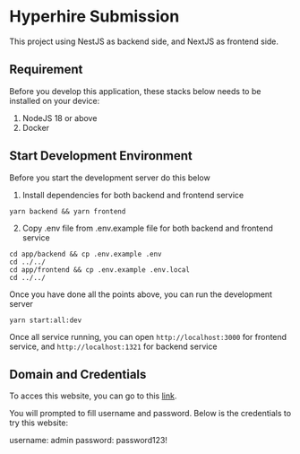# Hyperhire Submission

This project using NestJS as backend side, and NextJS as frontend side.

## Requirement

Before you develop this application, these stacks below needs to be installed on your device:

1. NodeJS 18 or above
2. Docker

## Start Development Environment

Before you start the development server do this below

1. Install dependencies for both backend and frontend service

```
yarn backend && yarn frontend
```

2. Copy .env file from .env.example file for both backend and frontend service

```
cd app/backend && cp .env.example .env
cd ../../
cd app/frontend && cp .env.example .env.local
cd ../../
```

Once you have done all the points above, you can run the development server

```
yarn start:all:dev
```

Once all service running, you can open `http://localhost:3000` for frontend service, and `http://localhost:1321` for backend service

## Domain and Credentials

To acces this website, you can go to this [link](https://hyperhire-submission.vercel.app/).

You will prompted to fill username and password. Below is the credentials to try this website:

username: admin
password: password123!
